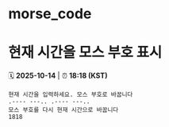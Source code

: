 # morse_code
# 현재 시간을 모스 부호 표시
<!-- MORSE_TIME_START -->
🗓️ **2025-10-14** | ⏰ **18:18 (KST)**

```
현재 시간을 입력하세요. 모스 부호로 바꿉니다
.---- ---.. .---- ---..
모스 부호를 다시 현재 시간으로 바꿉니다
1818
```
<!-- MORSE_TIME_END -->
